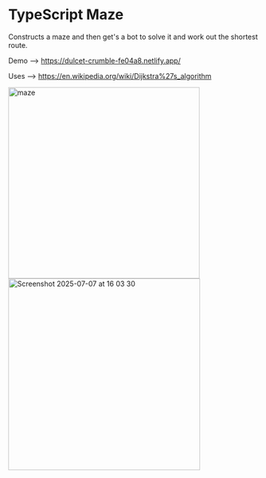 # TypeScript Maze

Constructs a maze and then get's a bot to solve it and work out the shortest route.

Demo --> https://dulcet-crumble-fe04a8.netlify.app/

Uses --> https://en.wikipedia.org/wiki/Dijkstra%27s_algorithm

<img width="384" alt="maze" src="https://github.com/user-attachments/assets/7c917d01-9238-4495-9194-00c43bcd3008" />
<img width="385" alt="Screenshot 2025-07-07 at 16 03 30" src="https://github.com/user-attachments/assets/51dc8abd-e880-4e0b-87d2-67f3b437d003" />
